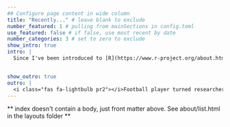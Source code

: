 ```yaml
---
## Configure page content in wide column
title: "Recently..." # leave blank to exclude
number_featured: 1 # pulling from mainSections in config.toml
use_featured: false # if false, use most recent by date
number_categories: 3 # set to zero to exclude
show_intro: true
intro: |
  Since I've been introduced to [R](https://www.r-project.org/about.html) I've been continuously playing with it and what it can do for me and others. Until now this has only influenced the way I do data analysis and now I think it is time to take it further. Therefore, I decided to make this web page and try to help people with problems in several areas of life. To conclude, follow my [blog](/blog) and educational content in [publications](/publication) for all things science, health, physical activity and an occasional rant on things that I'm interested in.


show_outro: true
outro: |
  <i class="fas fa-lightbulb pr2"></i>Football player turned researcher, turned code enthusiast<br>curious about helping the society and enjoying life.
---
```


** index doesn't contain a body, just front matter above.
See about/list.html in the layouts folder **

